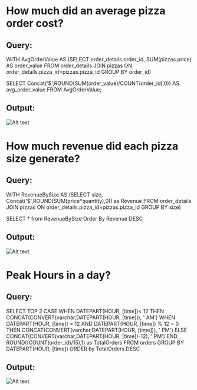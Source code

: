 
# How much did an average pizza order cost?

## Query: 

WITH AvgOrderValue AS (SELECT  order_details.order_id, SUM(pizzas.price) AS order_value
	  FROM order_details JOIN pizzas ON order_details.pizza_id=pizzas.pizza_id
	  GROUP BY order_id)

SELECT Concat('$',ROUND(SUM(order_value)/COUNT(order_id),0)) AS avg_order_value
FROM AvgOrderValue;

## Output:

![Alt text](url "PlatoPizzaAnalysisSQL/QueryImages/AvgOrder.jpg")



# How much revenue did each pizza size generate?

## Query:

WITH RevenueBySize AS (SELECT size, Concat('$',ROUND(SUM(price*quantity),0)) as Revenue
FROM order_details JOIN pizzas ON order_details.pizza_id=pizzas.pizza_id
GROUP BY size)

SELECT *
from RevenueBySize
Order By Revenue DESC

## Output:

![Alt text](url "RevenueBySize")



# Peak Hours in a day?

## Query:

SELECT TOP 2 CASE
   WHEN DATEPART(HOUR, [time])< 12 THEN CONCAT(CONVERT(varchar,DATEPART(HOUR, [time])), ' AM')
   WHEN DATEPART(HOUR, [time]) = 12 AND DATEPART(HOUR, [time]) % 12 = 0  THEN CONCAT(CONVERT(varchar,DATEPART(HOUR, [time])), ' PM')
   ELSE CONCAT(CONVERT(varchar,DATEPART(HOUR, [time])-12), ' PM')
   END,
   ROUND((COUNT(order_id)/15),1) as TotalOrders
FROM orders
GROUP BY DATEPART(HOUR, [time])
ORDER by TotalOrders DESC

## Output:

![Alt text](url "PeakHour")




